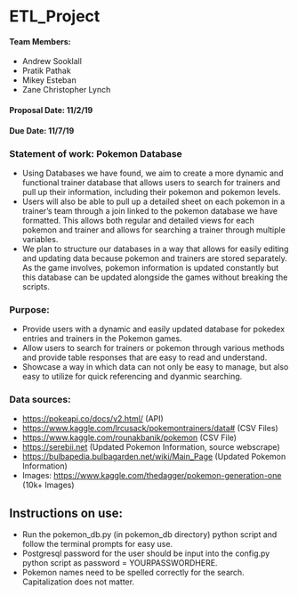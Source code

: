 # ETL_Project
#### Team Members:
  * Andrew Sooklall
  * Pratik Pathak
  * Mikey Esteban
  * Zane Christopher Lynch
#### Proposal Date: 11/2/19
#### Due Date: 11/7/19
### Statement of work: Pokemon Database
  * Using Databases we have found, we aim to create a more dynamic and functional trainer database that allows users to search for trainers and pull up their information, including their pokemon and pokemon levels.
  * Users will also be able to pull up a detailed sheet on each pokemon in a trainer’s team through a join linked to the pokemon database we have formatted. This allows both regular and detailed views for each pokemon and trainer and allows for searching a trainer through multiple variables.
  * We plan to structure our databases in a way that allows for easily editing and updating data because pokemon and trainers are stored separately. As the game involves, pokemon information is updated constantly but this database can be updated alongside the games without breaking the scripts.
### Purpose:
  * Provide users with a dynamic and easily updated database for pokedex entries and trainers in the Pokemon games.
  * Allow users to search for trainers or pokemon through various methods and provide table responses that are easy to read and understand.
  * Showcase a way in which data can not only be easy to manage, but also easy to utilize for quick referencing and dyanmic searching.
### Data sources: 
  * https://pokeapi.co/docs/v2.html/ (API)
  * https://www.kaggle.com/lrcusack/pokemontrainers/data# (CSV Files)
  * https://www.kaggle.com/rounakbanik/pokemon (CSV File)
  * https://serebii.net (Updated Pokemon Information, source webscrape)
  * https://bulbapedia.bulbagarden.net/wiki/Main_Page (Updated Pokemon Information)
  * Images: https://www.kaggle.com/thedagger/pokemon-generation-one (10k+ Images)

## Instructions on use:
  * Run the pokemon_db.py (in pokemon_db directory) python script and follow the terminal prompts for easy use.
  * Postgresql password for the user should be input into the config.py python script as password = YOURPASSWORDHERE.
  * Pokemon names need to be spelled correctly for the search. Capitalization does not matter.


